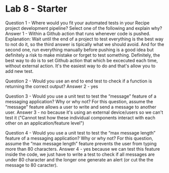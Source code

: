 # Lab 8 - Starter

Question 1 - Where would you fit your automated tests in your Recipe project development pipeline? Select one of the following and explain why?
Answer 1 - Within a Github action that runs whenever code is pushed.
Explanation: Wait until the end of a project to test everything is the best way to not do it, so the third answer is tipically what we should avoid. And for the second one, run everything manually before pushing is a good idea but definitely a risk to make mistake or forget to test something. Definitely, the best way to do is to set Github action that which be excecuted each time, without external action. It's the easiest way to do and that's allow you to add new test.


Question 2 - Would you use an end to end test to check if a function is returning the correct output? 
Answer 2 - yes


Question 3 - Would you use a unit test to test the “message” feature of a messaging application? Why or why not? For this question, assume the “message” feature allows a user to write and send a message to another user.
Answer 3 - no because it's using an external device/users so we can't test it ("Cannot test how these individual components interact with each other on an application/feature level")

Question 4 - Would you use a unit test to test the “max message length” feature of a messaging application? Why or why not? For this question, assume the “max message length” feature prevents the user from typing more than 80 characters.
Answer 4 - yes because we can test this feature inside the code, we just have to write a test to check if all messages are under 80 character and the longer one generate an alert (or cut the the message to 80 caracter). 